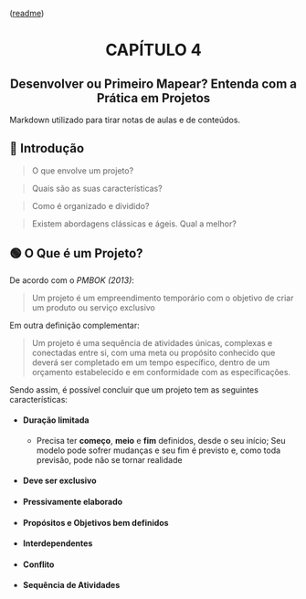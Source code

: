 <p align="left">(<a href="../../README.md">readme</a>)</p>
<div name="#readme-top">
  <h1 align=center>CAPÍTULO 4</h1>
</div>
<h2 align=center>Desenvolver ou Primeiro Mapear? Entenda com a Prática em Projetos</h2>

Markdown utilizado para tirar notas de aulas e de conteúdos.

## 📌 Introdução

>O que envolve um projeto?

>Quais são as suas características?

>Como é organizado e dividido?

>Existem abordagens clássicas e ágeis. Qual a melhor?

## 🟢 O Que é um Projeto?

De acordo com o *PMBOK (2013)*:

>Um projeto é um empreendimento temporário com o objetivo de criar um produto ou serviço exclusivo

Em outra definição complementar:

>Um projeto é uma sequência de atividades únicas, complexas e conectadas entre si, com uma meta ou propósito conhecido que deverá ser completado em um tempo específico, dentro de um orçamento estabelecido e em conformidade com as especificações.

Sendo assim, é possível concluir que um projeto tem as seguintes características:

- #### Duração limitada
  - Precisa ter **começo**, **meio** e **fim** definidos, desde o seu início; Seu modelo pode sofrer mudanças e seu fim é previsto e, como toda previsão, pode não se tornar realidade
- #### Deve ser exclusivo
- #### Pressivamente elaborado
- #### Propósitos e Objetivos bem definidos
- #### Interdependentes
- #### Conflito
- #### Sequência de Atividades